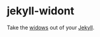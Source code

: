 # jekyll-widont

Take the [widows](http://en.wikipedia.org/wiki/Widows_and_orphans) out of your [Jekyll](https://github.com/mojombo/jekyll).
